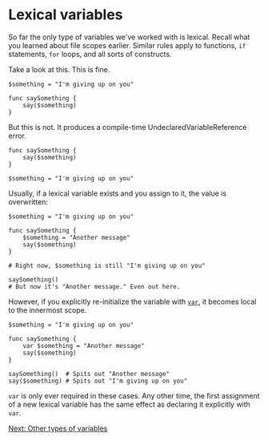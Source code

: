 # Lexical variables

So far the only type of variables we've worked with is lexical.
Recall what you learned about file scopes earlier. Similar rules
apply to functions, `if` statements, `for` loops, and all sorts
of constructs.


Take a look at this. This is fine.

    $something = "I'm giving up on you"

    func saySomething {
        say($something)
    }

But this is not. It produces a compile-time UndeclaredVariableReference error.

    func saySomething {
        say($something)
    }

    $something = "I'm giving up on you"

Usually, if a lexical variable exists and you assign to it,
the value is overwritten:

    $something = "I'm giving up on you"

    func saySomething {
        $something = "Another message"
        say($something)
    }

    # Right now, $something is still "I'm giving up on you"

    saySomething()
    # But now it's "Another message." Even out here.

However, if you explicitly re-initialize the variable with
[`var`](../Keywords.md#var), it becomes local to the
innermost scope.

    $something = "I'm giving up on you"

    func saySomething {
        var $something = "Another message"
        say($something)    
    }

    saySomething()  # Spits out "Another message"
    say($something) # Spits out "I'm giving up on you"

`var` is only ever required in these cases. Any other time,
the first assignment of a new lexical variable has the same effect
as declaring it explicitly with `var`.

[Next: Other types of variables](9-other-variables.md)